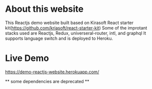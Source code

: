 # About this website
This Reactjs demo website built based on Kirasoft React starter kit(https://github.com/kriasoft/react-starter-kit)
Some of the improtant stacks used are Reactjs, Redux, universeral-router, intl, and graphql
It supports language switch and is deployed to Heroku.

# Live Demo
https://demo-reactjs-website.herokuapp.com/

** some dependencies are deprecated **
